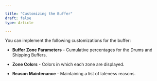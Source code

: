 ```yaml
---

title: "Customizing the Buffer"
draft: false
type: Article

---
```


You can implement the following customizations for the buffer:

- **Buffer Zone Parameters** - Cumulative percentages for the Drums and Shipping Buffers.

- **Zone Colors** - Colors in which each zone are displayed.

- **Reason Maintenance** - Maintaining a list of lateness reasons.